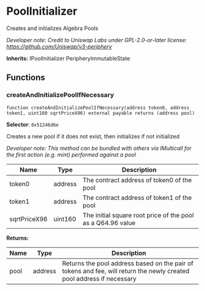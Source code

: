 

# PoolInitializer


Creates and initializes Algebra Pools



*Developer note: Credit to Uniswap Labs under GPL-2.0-or-later license:
https://github.com/Uniswap/v3-periphery*

**Inherits:** IPoolInitializer PeripheryImmutableState

## Functions
### createAndInitializePoolIfNecessary

```solidity
function createAndInitializePoolIfNecessary(address token0, address token1, uint160 sqrtPriceX96) external payable returns (address pool)
```
**Selector**: `0x51246d6e`

Creates a new pool if it does not exist, then initializes if not initialized

*Developer note: This method can be bundled with others via IMulticall for the first action (e.g. mint) performed against a pool*

| Name | Type | Description |
| ---- | ---- | ----------- |
| token0 | address | The contract address of token0 of the pool |
| token1 | address | The contract address of token1 of the pool |
| sqrtPriceX96 | uint160 | The initial square root price of the pool as a Q64.96 value |

**Returns:**

| Name | Type | Description |
| ---- | ---- | ----------- |
| pool | address | Returns the pool address based on the pair of tokens and fee, will return the newly created pool address if necessary |

